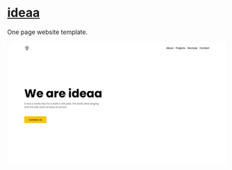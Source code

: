 # [ideaa](https://i7zaari.github.io/ideaa/)

One page website template.

![Home screenshot](screenshots/home.jpg)